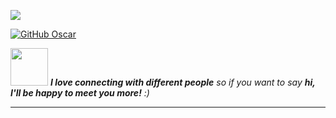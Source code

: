 ![](https://www.canva.com/design/DAFTzK0bOFo/watch)

[![GitHub Oscar](https://img.shields.io/github/followers/thaiane?label=follow&style=social)]([https://github.com/Thaiane](https://github.com/SilvaOz))

<img src="https://media.giphy.com/media/LnQjpWaON8nhr21vNW/giphy.gif" width="60"> <em><b>I love connecting with different people</b> so if you want to say <b>hi, I'll be happy to meet you more!</b> :)</em>

---
